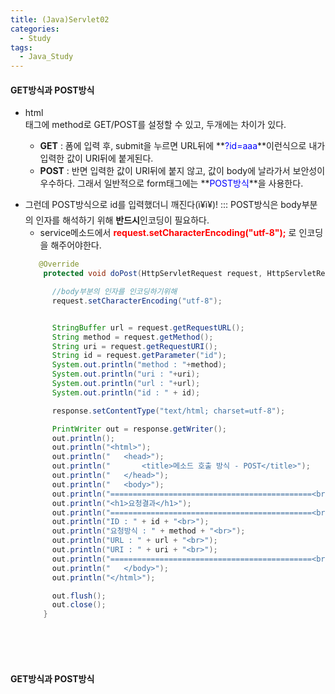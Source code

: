 ```yaml
---
title: (Java)Servlet02
categories:
  - Study
tags:
  - Java_Study
---
```


#### GET방식과 POST방식
* html <form>태그에 method로 GET/POST를 설정할 수 있고, 두개에는 차이가 있다.
  * **GET** : 폼에 입력 후, submit을 누르면 URL뒤에 **<span style="color:blue">?id=aaa</span>**이런식으로 내가 입력한 값이 URI뒤에 붙게된다.
  * **POST** : 반면 입력한 값이 URI뒤에 붙지 않고, 값이 body에 날라가서 보안성이 우수하다. 그래서 일반적으로 form태그에는 **<span style="color:blue">POST방식</span>**을 사용한다.
* 그런데 POST방식으로 id를 입력했더니 깨진다(ì¥ì¥)! ::: POST방식은 body부분의 인자를 해석하기 위해 **반드시**인코딩이 필요하다.
    - service메소드에서 **<span style="color:red">request.setCharacterEncoding("utf-8");</span>** 로 인코딩을 해주어야한다.
  ```Java
     @Override
      protected void doPost(HttpServletRequest request, HttpServletResponse response) throws ServletException, IOException {

        //body부분의 인자를 인코딩하기위해
        request.setCharacterEncoding("utf-8");


        StringBuffer url = request.getRequestURL();
        String method = request.getMethod();
        String uri = request.getRequestURI();
        String id = request.getParameter("id");
        System.out.println("method : "+method);
        System.out.println("uri : "+uri);
        System.out.println("url : "+url);
        System.out.println("id : " + id);

        response.setContentType("text/html; charset=utf-8");

        PrintWriter out = response.getWriter();
        out.println();
        out.println("<html>");
        out.println("	<head>");
        out.println("		<title>메소드 호출 방식 - POST</title>");
        out.println("	</head>");
        out.println("	<body>");
        out.println("=============================================<br>");
        out.println("<h1>요청결과</h1>");
        out.println("=============================================<br>");
        out.println("ID : " + id + "<br>");
        out.println("요청방식 : " + method + "<br>");
        out.println("URL : " + url + "<br>");
        out.println("URI : " + uri + "<br>");
        out.println("=============================================<br>");
        out.println("	</body>");
        out.println("</html>");

        out.flush();
        out.close();
      } 
  
  ```
<br><br><br>
  
  
#### GET방식과 POST방식  
  
